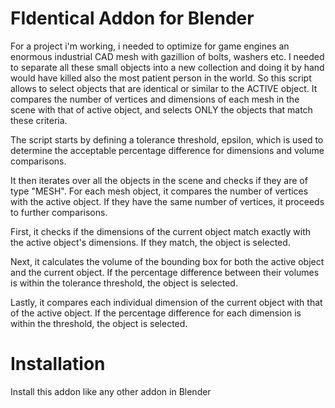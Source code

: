 # FIdentical Addon for Blender
For a project i'm working, i needed to optimize for game engines an enormous industrial CAD mesh with gazillion of bolts, washers etc. I needed to separate all these small objects into a new collection and doing it by hand would have killed also the most patient person in the world. So this script allows to select objects that are identical or similar to the ACTIVE object. It compares the number of vertices and dimensions of each mesh in the scene with that of active object, and selects ONLY the objects that match these criteria.

The script starts by defining a tolerance threshold, epsilon, which is used to determine the acceptable percentage difference for dimensions and volume comparisons.

It then iterates over all the objects in the scene and checks if they are of type "MESH". For each mesh object, it compares the number of vertices with the active object. If they have the same number of vertices, it proceeds to further comparisons.

First, it checks if the dimensions of the current object match exactly with the active object's dimensions. If they match, the object is selected.

Next, it calculates the volume of the bounding box for both the active object and the current object. If the percentage difference between their volumes is within the tolerance threshold, the object is selected.

Lastly, it compares each individual dimension of the current object with that of the active object. If the percentage difference for each dimension is within the threshold, the object is selected.

# Installation
Install this addon like any other addon in Blender

